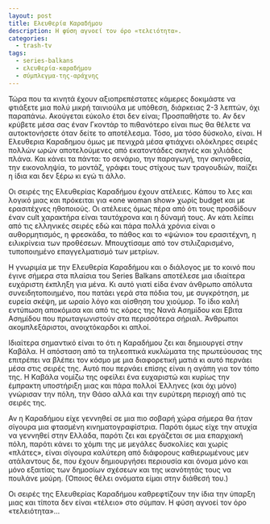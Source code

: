 ```yaml
---
layout: post
title: Ελευθερία Καραδήμου
description: Η φύση αγνοεί τον όρο «τελειότητα».
categories:
  - trash-tv
tags: 
  - series-balkans
  - ελευθερία-καραδήμου
  - σύμπλεγμα-της-αράχνης
---
```


Τώρα που τα κινητά έχουν αξιοπρεπέστατες κάμερες δοκιμάστε να φτιάξετε μια πολύ μικρή ταινιούλα με υπόθεση, διάρκειας 2-3 λεπτών, όχι παραπάνω. Ακούγεται εύκολο έτσι δεν είναι; Προσπαθήστε το. Αν δεν κρύβετε μέσα σας έναν Γκοντάρ το πιθανότερο είναι πως θα θέλετε να αυτοκτονήσετε όταν δείτε το αποτέλεσμα. Τόσο, μα τόσο δύσκολο, είναι. Η Ελευθερια Καραδημου όμως με πενιχρά μέσα φτιάχνει ολόκληρες σειρές πολλών ωρών αποτελούμενες από εκατοντάδες σκηνές και χιλιάδες πλάνα. Και κάνει τα πάντα: το σενάριο, την παραγωγή, την σκηνοθεσία, την εικονοληψία, το μοντάζ, γράφει τους στίχους των τραγουδιών, παίζει η ίδια και δεν ξέρω κι εγώ τι άλλο.

Οι σειρές της Ελευθερίας Καραδήμου έχουν ατέλειες. Κάπου το λες και λογικό μιας και πρόκειται για «one woman show» χωρίς budget και με ερασιτέχνες ηθοποιούς. Οι ατέλειες όμως πέρα από ότι τους προσδίδουν έναν cult χαρακτήρα είναι ταυτόχρονα και η δύναμή τους. Αν κάτι λείπει από τις ελληνικές σειρές εδώ και πάρα πολλά χρόνια είναι ο αυθορμητισμός, η φρεσκάδα, το πάθος και το «ψώνιο» του ερασιτέχνη, η ειλικρίνεια των προθέσεων. Μπουχτίσαμε από τον στιλιζαρισμένο, τυποποιημένο επαγγελματισμό των μετρίων.

Η γνωριμία με την Ελευθερία Καραδήμου και ο διάλογος με το κοινό που έγινε σήμερα στα πλαίσια του Series Balkans αποτέλεσε μια ιδιαίτερα ευχάριστη έκπληξη για μένα. Κι αυτό γιατί είδα έναν άνθρωπο απόλυτα συνειδητοποιημένο, που πατάει γερά στα πόδια του, με συγκρότηση, με ευρεία  σκέψη, με ωραίο λόγο και αίσθηση του χιούμορ. Το ίδιο καλή εντύπωση αποκόμισα και από τις κόρες της Νανά Ασημίδου και Εβιτα Ασημίδου που πρωταγωνιστούν στα περισσότερα σήριαλ. Άνθρωποι ακομπλεξάριστοι, ανοιχτόκαρδοι κι απλοί.

Ιδιαίτερα σημαντικό είναι το ότι η Καραδήμου ζει και δημιουργεί στην Καβάλα. Η απόσταση από τα τηλεοπτικά κυκλώματα της πρωτεύουσας της επιτρέπει να βλέπει τον κόσμο με μια διαφορετική ματιά κι αυτό περνάει μέσα στις σειρές της. Αυτό που περνάει επίσης είναι η αγάπη για τον τόπο της. Η Καβάλα νομίζω της οφείλει ένα ευχαριστώ και κυρίως την έμπρακτη υποστήριξη μιας και πάρα πολλοί Έλληνες (και όχι μόνο) γνώρισαν την πόλη, την Θάσο αλλά και την ευρύτερη περιοχή από τις σειρές της.

Αν η Καραδήμου είχε γεννηθεί σε μια πιο σοβαρή χώρα σήμερα θα ήταν σίγουρα μια φτασμένη κινηματογραφίστρια. Παρότι όμως είχε την ατυχία να γεννηθεί στην Ελλάδα, παρότι ζει και εργάζεται σε μια επαρχιακή πόλη, παρότι κάνει το χόμπι της με μεγάλες δυσκολίες και χωρίς «πλάτες», είναι σίγουρα καλύτερη από διάφορους καθιερωμένους μεν ατάλαντους δε, που έχουν δημιουργήσει περιουσία και όνομα μόνο και μόνο εξαιτίας των δημοσίων σχέσεων και της ικανότητάς τους να πουλάνε μούρη. (Όποιος θέλει ονόματα είμαι στην διάθεσή του.)

Οι σειρές της Ελευθερίας Καραδήμου καθρεφτίζουν την ίδια την ύπαρξη μιας και τίποτα δεν είναι «τέλειο» στο σύμπαν. Η φύση αγνοεί τον όρο «τελειότητα»...
